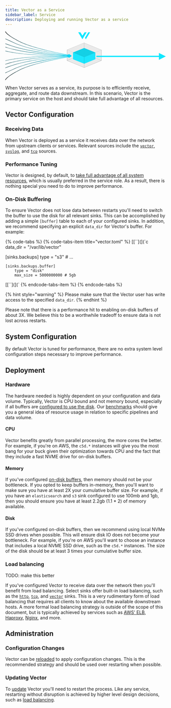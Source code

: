 ```yaml
---
title: Vector as a Service
sidebar_label: Service
description: Deploying and running Vector as a service
---
```


<svg width="900px" height="278px" viewBox="0 0 900 278" version="1.1" xmlns="http://www.w3.org/2000/svg">
    <title>Centralized Service</title>
    <desc>Created with Sketch.</desc>
    <defs>
        <linearGradient x1="100%" y1="50%" x2="0%" y2="50%" id="linearGradient-1">
            <stop stop-color="#00DEFF" offset="0%"></stop>
            <stop stop-color="#000000" offset="100%"></stop>
        </linearGradient>
        <linearGradient x1="100%" y1="50%" x2="0%" y2="50%" id="linearGradient-2">
            <stop stop-color="#00DEFF" offset="0%"></stop>
            <stop stop-color="#000000" offset="100%"></stop>
        </linearGradient>
        <linearGradient x1="100%" y1="50%" x2="0%" y2="50%" id="linearGradient-3">
            <stop stop-color="#00DEFF" offset="0%"></stop>
            <stop stop-color="#000000" offset="100%"></stop>
        </linearGradient>
        <linearGradient x1="100%" y1="50%" x2="0%" y2="50%" id="linearGradient-4">
            <stop stop-color="#00DEFF" offset="0%"></stop>
            <stop stop-color="#000000" offset="100%"></stop>
        </linearGradient>
        <linearGradient x1="100%" y1="50%" x2="0%" y2="50%" id="linearGradient-5">
            <stop stop-color="#00DEFF" offset="0%"></stop>
            <stop stop-color="#000000" offset="100%"></stop>
        </linearGradient>
        <linearGradient x1="100%" y1="50%" x2="0%" y2="50%" id="linearGradient-6">
            <stop stop-color="#00DEFF" offset="0%"></stop>
            <stop stop-color="#000000" offset="100%"></stop>
        </linearGradient>
        <linearGradient x1="100%" y1="50%" x2="0%" y2="50%" id="linearGradient-7">
            <stop stop-color="#00DEFF" offset="0%"></stop>
            <stop stop-color="#000000" offset="100%"></stop>
        </linearGradient>
        <linearGradient x1="100%" y1="50%" x2="0%" y2="50%" id="linearGradient-8">
            <stop stop-color="#00DEFF" offset="0%"></stop>
            <stop stop-color="#000000" offset="100%"></stop>
        </linearGradient>
    </defs>
    <g id="Role:-Centralized-Service" stroke="none" stroke-width="1" fill="none" fill-rule="evenodd">
        <g id="Diagram" transform="translate(0.000000, -63.000000)">
            <g id="Centralized-Service" transform="translate(-168.000000, 23.000000)">
                <g id="Vector" transform="translate(514.000000, 106.000000)">
                    <polygon id="Stroke-1" stroke-opacity="0.152671547" stroke="#000000" stroke-linecap="round" stroke-linejoin="round" points="0.596470588 99.8750881 96.8670588 139.436604 193.135686 99.8750881 96.8670588 60.3093852"></polygon>
                    <polygon id="Stroke-7" stroke-opacity="0.152671547" stroke="#000000" stroke-linecap="round" stroke-linejoin="round" points="96.6672549 0.524918578 193.606471 40.5233234 193.135882 99.8746693 96.8672549 60.3089664"></polygon>
                    <polygon id="Stroke-9" stroke-opacity="0.152671547" stroke="#000000" stroke-linecap="round" stroke-linejoin="round" points="0.941176471 40.0098039 0.941176471 99.8720173 96.8670588 60.2532735 96.6670588 0.525058159"></polygon>
                    <polygon id="Fill-11" fill-opacity="0.0739182692" fill="#000000" points="0.596470588 99.8750881 0.396470588 40.0910402 96.8670588 0.503981389 193.74549 40.4890701 193.427529 99.7355068 96.8670588 139.436604"></polygon>
                    <polygon id="Stroke-13" stroke-opacity="0.152671547" stroke="#000000" stroke-linecap="round" stroke-linejoin="round" points="0.596470588 99.8750881 0.396470588 40.0910402 96.8670588 0.503953473 193.74549 40.4890701 193.427451 99.7355068 96.8670588 139.436604"></polygon>
                    <g transform="translate(34.000000, 29.529412)" fill-opacity="0.6">
                        <polygon id="Fill-21" fill="#10E7FF" points="0.275967078 63.0221001 62.6685802 88.1123655 125.059753 63.0221001 62.6685802 37.9291279"></polygon>
                        <polygon id="Fill-22" fill="#10E7FF" points="-1.13686838e-13 25.0549614 -1.13686838e-13 63.0201525 63.3744856 88.1157325 63.3744856 50.4745164"></polygon>
                        <polygon id="Fill-23" fill="#10E7FF" points="63.3744856 50.4748465 125.365679 25.3810986 125.060617 63.0221826 63.3744856 88.1159966"></polygon>
                        <polygon id="Fill-24" fill="#10E7FF" points="62.5389506 0.013368984 125.364959 25.3806034 125.059897 63.021836 62.6685802 37.9289628"></polygon>
                        <polygon id="Fill-25" fill="#10E7FF" points="-1.70530257e-13 25.0549614 -1.70530257e-13 63.0201525 62.6685802 37.8936423 62.5389506 0.013368984"></polygon>
                        <polygon id="Fill-26" fill="#10E7FF" points="0.275967078 63.0221001 0.146337449 25.1064567 62.6685802 -4.26325641e-13 125.454979 25.358982 125.248868 62.9335677 62.6685802 88.1123655"></polygon>
                        <polygon id="Fill-21-Copy" fill="#00C1D8" points="0.275967078 25.206974 62.6685802 50.2972394 125.059753 25.206974 62.6685802 0.11400183"></polygon>
                    </g>
                    <polygon id="Stroke-3" stroke-opacity="0.152671547" stroke="#000000" stroke-linecap="round" stroke-linejoin="round" points="0.941176471 40.0098039 0.941176471 99.8720173 97.0196078 139.441908 97.0196078 80.0905616"></polygon>
                    <polygon id="Stroke-5" stroke-opacity="0.152671547" stroke="#000000" stroke-linecap="round" stroke-linejoin="round" points="97.0196078 80.0909804 193.607647 40.5238817 193.137059 99.8752277 97.0196078 139.442326"></polygon>
                </g>
                <g id="Logo" transform="translate(577.000000, 47.000000)" fill="#10E7FF">
                    <polygon id="Rectangle" points="56.7252722 0 66.7327728 5.56344142e-13 42.8996397 39.305191 37.954892 31.1715113"></polygon>
                    <polygon id="Triangle-Copy" transform="translate(23.707696, 19.549161) scale(1, -1) translate(-23.707696, -19.549161) " points="23.7076956 9.09494702e-13 47.4153912 39.0983216 35.5899698 39.0983216 23.9502082 19.9835866 12.3048123 39.0983216 0 39.0983216"></polygon>
                </g>
                <g id="Lines" transform="translate(0.000000, 36.000000)" fill-rule="nonzero">
                    <path d="M520.689146,138.904518 C386.619611,113.547978 295.122981,88.3620522 246.163662,63.3102905 C194.924832,37.0921364 167.581376,16.619518 164.163642,1.79572613 L164,1.08596059 L166.850323,0.922965421 L167.013965,1.63273096 C170.337704,16.0488363 197.396149,36.308061 248.219647,62.3136957 C296.820302,87.1819348 387.990329,112.278241 521.694139,137.566169 L524.706471,133.554645 L540,141.742337 L517.671615,142.922965 L520.689146,138.904518 L520.689146,138.904518 Z" id="Line" fill="url(#linearGradient-1)"></path>
                    <path d="M520.147867,139.76933 C377.019531,121.482811 275.267174,98.2534081 214.878502,70.0501944 C152.081785,40.7223552 106.51416,22.2040952 78.2594752,14.5160185 L77,14.1733164 L78.380812,12.9229654 L79.6402871,13.2656676 C108.172435,21.0292418 153.880035,39.6043863 216.846934,69.0117053 C276.816992,97.0194143 378.154121,120.154543 520.846032,138.386166 L522.938335,134.241021 L540,141.507819 L518.051279,143.922965 L520.147867,139.76933 L520.147867,139.76933 Z" id="Line" fill="url(#linearGradient-2)"></path>
                    <path d="M519.933056,141.707268 C372.704043,129.026229 262.837966,109.768317 190.3225,83.91188 C114.824344,56.9919213 69.7682331,41.1836994 55.2050526,36.5043653 L54,36.1171667 L55.5628679,34.9229654 L56.7679205,35.3101641 C71.3888108,40.008041 116.449311,55.8178032 192.000305,82.7566018 C264.10501,108.466576 373.578187,127.656086 520.407513,140.303481 L521.829356,136.096647 L540,142.655422 L518.508217,145.922965 L519.933056,141.707268 L519.933056,141.707268 Z" id="Line" fill="url(#linearGradient-3)"></path>
                    <path d="M519.86475,142.649849 C368.517308,136.277141 254.64057,121.506653 178.217158,98.315554 C98.3048273,74.0657243 57.2256333,53.2560194 55.0868866,35.721735 L55,35.0094049 L57.8640571,34.9229654 L57.9509436,35.6352955 C60.0125421,52.5370884 100.563615,73.0792604 179.711474,97.0971069 C255.690321,120.1533 369.155374,134.870846 520.089258,141.226918 L520.762072,136.962634 L540,142.724521 L519.190543,146.922965 L519.86475,142.649849 Z" id="Line" fill="url(#linearGradient-4)"></path>
                    <path d="M519.932391,142.647115 C332.463995,144.005826 202.179696,131.636107 129.025387,105.480367 C54.4226233,78.8067444 12.9659958,85.1433159 3.02731644,124.595592 L2.84929278,125.302269 L0,125.125657 L0.178023657,124.418979 C10.4110126,83.7984213 54.4625383,77.0652242 130.704413,104.324898 C203.236783,130.258268 332.978348,142.576841 519.875007,141.223033 L519.703008,136.954531 L540,141.739501 L520.104686,146.922965 L519.932391,142.647115 L519.932391,142.647115 Z" id="Line" fill="url(#linearGradient-5)"></path>
                    <path d="M520.593079,280.880292 C386.580357,256.843593 295.115373,232.324892 246.163677,207.28657 C194.924841,181.078398 167.581382,160.613574 164.163646,145.795419 L164,145.085906 L166.850322,144.922965 L167.013968,145.632478 C170.337705,160.043084 197.396146,180.29459 248.219637,206.290318 C296.798885,231.138136 387.920885,255.565208 521.55119,279.53392 L524.422894,275.498497 L540,283.549632 L517.716215,284.922965 L520.593079,280.880292 L520.593079,280.880292 Z" id="Line-Copy-5" fill="url(#linearGradient-6)" transform="translate(352.000000, 214.922965) scale(1, -1) translate(-352.000000, -214.922965) "></path>
                    <path d="M520.147867,269.76933 C377.019531,251.482811 275.267174,228.253408 214.878502,200.050194 C152.081785,170.722355 106.51416,152.204095 78.2594752,144.516019 L77,144.173316 L78.380812,142.922965 L79.6402871,143.265668 C108.172435,151.029242 153.880035,169.604386 216.846934,199.011705 C276.816992,227.019414 378.154121,250.154543 520.846032,268.386166 L522.938335,264.241021 L540,271.507819 L518.051279,273.922965 L520.147867,269.76933 L520.147867,269.76933 Z" id="Line-Copy-4" fill="url(#linearGradient-2)" transform="translate(308.500000, 208.422965) scale(1, -1) translate(-308.500000, -208.422965) "></path>
                    <path d="M519.911943,246.687624 C372.696361,234.846471 262.837027,215.973535 190.322488,190.046401 C114.824332,163.052494 69.7682221,147.200847 55.2050418,142.508659 L54,142.1204 L55.562901,140.922965 L56.7679428,141.311224 C71.3888331,146.022006 116.449333,161.875197 192.000326,188.887996 C264.093555,214.664493 373.548257,233.468411 520.352981,245.277341 L521.674626,241.05119 L540,247.520934 L518.587424,250.922965 L519.911943,246.687624 L519.911943,246.687624 Z" id="Line-Copy-3" fill="url(#linearGradient-7)" transform="translate(297.000000, 195.922965) scale(1, -1) translate(-297.000000, -195.922965) "></path>
                    <path d="M519.865233,245.646078 C368.522035,240.589054 254.64482,226.480102 178.21713,203.295146 C98.3048151,179.053101 57.2256265,158.250074 55.0868826,140.721439 L55,140.009369 L57.8640576,139.922965 L57.9509402,140.635035 C60.0125416,157.531429 100.563621,178.067014 179.711496,202.07716 C255.677776,225.122144 369.125912,239.178424 520.039445,244.221924 L520.561516,239.954089 L540,245.544898 L519.342055,249.922965 L519.865233,245.646078 L519.865233,245.646078 Z" id="Line-Copy-2" fill="url(#linearGradient-8)" transform="translate(297.500000, 194.922965) scale(1, -1) translate(-297.500000, -194.922965) "></path>
                    <path d="M519.932391,194.647115 C332.463995,196.005826 202.179696,183.636107 129.025387,157.480367 C54.4226233,130.806744 12.9659958,137.143316 3.02731644,176.595592 L2.84929278,177.302269 L0,177.125657 L0.178023657,176.418979 C10.4110126,135.798421 54.4625383,129.065224 130.704413,156.324898 C203.236783,182.258268 332.978348,194.576841 519.875007,193.223033 L519.703008,188.954531 L540,193.739501 L520.104686,198.922965 L519.932391,194.647115 L519.932391,194.647115 Z" id="Line-Copy" fill="url(#linearGradient-5)" transform="translate(270.000000, 169.422965) scale(1, -1) translate(-270.000000, -169.422965) "></path>
                    <polygon id="Line-5" fill="#10E7FF" points="1030 127 1069 146.5 1030 166 1030 150 679 150 679 143 1030 143"></polygon>
                </g>
                <g id="Text" transform="translate(345.000000, 0.000000)"></g>
            </g>
        </g>
    </g>
</svg>

When Vector serves as a service, its purpose is to efficiently receive,
aggregate, and route data downstream. In this scenario, Vector is the primary
service on the host and should take full advantage of all resources.

## Vector Configuration

### Receiving Data

When Vector is deployed as a service it receives data over the network from
upstream clients or services. Relevant sources include the
[`vector`][docs.sources.vector], [`syslog`][docs.sources.syslog], and
[`tcp`][docs.sources.tcp] sources.

### Performance Tuning

Vector is designed, by default, to [take full advantage of all system resources][docs.performance],
which is usually preferred in the service role. As a result, there is nothing
special you need to do to improve performance.

### On-Disk Buffering

To ensure Vector does not lose data between restarts you'll need to switch
the buffer to use the disk for all relevant sinks. This can be accomplished
by adding a simple `[buffer]` table to each of your configured sinks. In
addition, we recommend specifying an explicit `data_dir` for Vector's buffer.
For example:

{% code-tabs %}
{% code-tabs-item title="vector.toml" %}
[[``](](`c
data_dir = "/var/lib/vector"

[sinks.backups]
    type = "s3"
    # ...
    
    [sinks.backups.buffer]
        type = "disk"
        max_size = 5000000000 # 5gb
[[``](](`
{% endcode-tabs-item %}
{% endcode-tabs %}

{% hint style="warning" %}
Please make sure that the Vector user has write access to the specified
`data_dir`.
{% endhint %}

Please note that there is a performance hit to enabling on-disk buffers of
about 3X. We believe this to be a worthwhile tradeoff to ensure data is not
lost across restarts.

## System Configuration

By default Vector is tuned for performance, there are no extra system level
configuration steps necessary to improve performance.

## Deployment

### Hardware

The hardware needed is highly dependent on your configuration and data volume.
Typically, Vector is CPU bound and not memory bound, especially if all buffers
are [configured to use the disk][docs.roles.service#on-disk-buffering]. Our
[benchmarks][docs.performance] should give you a general idea of resource usage
in relation to specific pipelines and data volume.

#### CPU

Vector benefits greatly from parallel processing, the more cores the better.
For example, if you're on AWS, the `c5d.*` instances will give you the most
bang for your buck given their optimization towards CPU and the fact that
they include a fast NVME drive for on-disk buffers.

#### Memory

If you've configured [on-disk buffers][docs.roles.service#on-disk-buffering],
then memory should not be your bottleneck. If you opted to keep buffers
in-memory, then you'll want to make sure you have at least 2X your cumulative
buffer size. For example, if you have an `elasticsearch` and `s3` sink
configured to use 100mb and 1gb, then you should ensure you have at least
2.2gb \(1.1 \* 2\) of memory available.

#### Disk

If you've configured on-disk buffers, then we recommend using local NVMe SSD
drives when possible. This will ensure disk IO does not become your bottleneck.
For example, if you're on AWS you'll want to choose an instance that includes a
local NVME SSD drive, such as the `c5d.*` instances. The size of the disk should
be at least 3 times your cumulative buffer size.

### Load balancing

TODO: make this better

If you've configured Vector to receive data over the network then you'll
benefit from load balancing. Select sinks offer built-in load balancing,
such as the [`http`][docs.sinks.http], [`tcp`][docs.sinks.tcp], and
[`vector`][docs.sinks.vector] sinks. This is a very rudimentary form of load
balancing that requires all clients to know about the available downstream
hosts. A more formal load balancing strategy is outside of the scope of this
document, but is typically achieved by services such as
[AWS' ELB][urls.aws_elb], [Haproxy][urls.haproxy], [Nginx][urls.nginx], and more.

## Administration

### Configuration Changes

Vector can be [reloaded][docs.process-management#reloading] to apply configuration changes.
This is the recommended strategy and should be used over restarting when
possible.

### Updating Vector

To [update][docs.updating] Vector you'll need to restart the process. Like any
service, restarting without disruption is achieved by higher level design
decisions, such as [load balancing][docs.roles.service#load-balancing].


[docs.performance]: ../../../about/performance
[docs.process-management#reloading]: ../../../administration/process-management#reloading
[docs.roles.service#load-balancing]: ../../../setup/deployment/roles/service#load-balancing
[docs.roles.service#on-disk-buffering]: ../../../setup/deployment/roles/service#on-disk-buffering
[docs.sinks.http]: ../../../components/sinks/http
[docs.sinks.tcp]: ../../../components/sinks/tcp
[docs.sinks.vector]: ../../../components/sinks/vector
[docs.sources.syslog]: ../../../components/sources/syslog
[docs.sources.tcp]: ../../../components/sources/tcp
[docs.sources.vector]: ../../../components/sources/vector
[docs.updating]: ../../../administration/updating
[urls.aws_elb]: https://aws.amazon.com/elasticloadbalancing/
[urls.haproxy]: https://www.haproxy.org/
[urls.nginx]: https://www.nginx.com/
